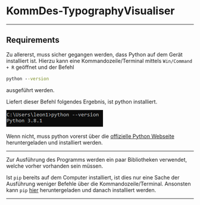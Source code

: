 # KommDes-TypographyVisualiser

---

## Requirements

Zu allererst, muss sicher gegangen werden, dass Python auf dem Gerät installiert ist.
Hierzu kann eine Kommandozeile/Terminal mittels `Win/Command + R` geöffnet und der Befehl

````` cmd
python --version
`````

ausgeführt werden.

Liefert dieser Befehl folgendes Ergebnis, ist python installiert.

![image-20200511155420353](TypographyVisualiser/ressources/python%20install%20verification.jpg)

Wenn nicht, muss python vorerst über die [offizielle Python Webseite][1] heruntergeladen und installiert werden.

---

Zur Ausführung des Programms werden ein paar Bibliotheken verwendet, welche vorher vorhanden sein müssen.

Ist `pip` bereits auf dem Computer installiert, ist dies nur eine Sache der Ausführung weniger Befehle über die Kommandozeile/Terminal.
Ansonsten kann  `pip` [hier][2] heruntergeladen und danach installiert werden.

<Bibliotheken hier>

---



[1]: https://www.python.org/downloads/
[2]: https://pypi.org/project/pip/
